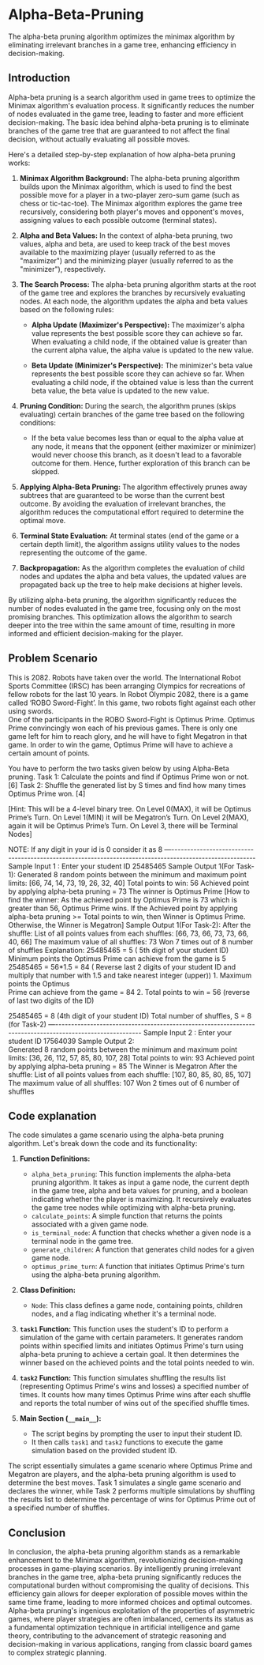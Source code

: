 # Alpha-Beta-Pruning
The alpha-beta pruning algorithm optimizes the minimax algorithm by eliminating irrelevant branches in a game tree, enhancing efficiency in decision-making.

## Introduction
Alpha-beta pruning is a search algorithm used in game trees to optimize the Minimax algorithm's evaluation process. It significantly reduces the number of nodes evaluated in the game tree, leading to faster and more efficient decision-making. The basic idea behind alpha-beta pruning is to eliminate branches of the game tree that are guaranteed to not affect the final decision, without actually evaluating all possible moves.

Here's a detailed step-by-step explanation of how alpha-beta pruning works:

1. **Minimax Algorithm Background:**
   The alpha-beta pruning algorithm builds upon the Minimax algorithm, which is used to find the best possible move for a player in a two-player zero-sum game (such as chess or tic-tac-toe). The Minimax algorithm explores the game tree recursively, considering both player's moves and opponent's moves, assigning values to each possible outcome (terminal states).

2. **Alpha and Beta Values:**
   In the context of alpha-beta pruning, two values, alpha and beta, are used to keep track of the best moves available to the maximizing player (usually referred to as the "maximizer") and the minimizing player (usually referred to as the "minimizer"), respectively.

3. **The Search Process:**
   The alpha-beta pruning algorithm starts at the root of the game tree and explores the branches by recursively evaluating nodes. At each node, the algorithm updates the alpha and beta values based on the following rules:

   - **Alpha Update (Maximizer's Perspective):** The maximizer's alpha value represents the best possible score they can achieve so far. When evaluating a child node, if the obtained value is greater than the current alpha value, the alpha value is updated to the new value.

   - **Beta Update (Minimizer's Perspective):** The minimizer's beta value represents the best possible score they can achieve so far. When evaluating a child node, if the obtained value is less than the current beta value, the beta value is updated to the new value.

4. **Pruning Condition:**
   During the search, the algorithm prunes (skips evaluating) certain branches of the game tree based on the following conditions:

   - If the beta value becomes less than or equal to the alpha value at any node, it means that the opponent (either maximizer or minimizer) would never choose this branch, as it doesn't lead to a favorable outcome for them. Hence, further exploration of this branch can be skipped.

5. **Applying Alpha-Beta Pruning:**
   The algorithm effectively prunes away subtrees that are guaranteed to be worse than the current best outcome. By avoiding the evaluation of irrelevant branches, the algorithm reduces the computational effort required to determine the optimal move.

6. **Terminal State Evaluation:**
   At terminal states (end of the game or a certain depth limit), the algorithm assigns utility values to the nodes representing the outcome of the game.

7. **Backpropagation:**
   As the algorithm completes the evaluation of child nodes and updates the alpha and beta values, the updated values are propagated back up the tree to help make decisions at higher levels.

By utilizing alpha-beta pruning, the algorithm significantly reduces the number of nodes evaluated in the game tree, focusing only on the most promising branches. This optimization allows the algorithm to search deeper into the tree within the same amount of time, resulting in more informed and efficient decision-making for the player.

## Problem Scenario
This is 2082. Robots have taken over the world. The International Robot Sports Committee  (IRSC) has been arranging Olympics for recreations of fellow robots for the last 10 years. In  Robot Olympic 2082, there is a game called ‘ROBO Sword-Fight’. In this game, two robots fight  against each other using swords.  
One of the participants in the ROBO Sword-Fight is Optimus Prime. Optimus Prime convincingly  won each of his previous games. There is only one game left for him to reach glory, and he will  have to fight Megatron in that game. In order to win the game, Optimus Prime will have to  achieve a certain amount of points. 

You have to perform the two tasks given below by using Alpha-Beta pruning. 
Task 1: Calculate the points and find if Optimus Prime won or not. [6] 
Task 2: Shuffle the generated list by S times and find how many times  Optimus Prime won. [4] 

[Hint: This will be a 4-level binary tree. On Level 0(MAX), it will be Optimus Prime’s Turn. On  Level 1(MIN) it will be Megatron’s Turn. On Level 2(MAX), again it will be Optimus Prime’s Turn.  On Level 3, there will be Terminal Nodes] 

NOTE: If any digit in your id is 0 consider it as 8
—--------------------------------------------------------------------------------------------------------Sample Input 1 : 
Enter your student ID 
25485465
Sample Output 1(For Task-1): 
Generated 8 random points between the minimum and maximum point limits:  [66, 74, 14, 73, 19, 26, 32, 40] 
Total points to win: 56 
Achieved point by applying alpha-beta pruning = 73 
The winner is Optimus Prime 
[How to find the winner: As the achieved point by Optimus Prime is 73 which is greater than 56, Optimus Prime wins. If the Achieved point by applying alpha-beta pruning >= Total points to win, then Winner is Optimus Prime. Otherwise, the Winner is Megatron] 
Sample Output 1(For Task-2): 
After the shuffle: 
List of all points values from each shuffles: [66, 73, 66, 73, 73, 66, 40, 66] The maximum value of all shuffles: 73 
Won 7 times out of 8 number of shuffles 
Explanation: 
25485465 = 5 
( 5th digit of your student ID)	Minimum points the Optimus Prime can  achieve from the game is 5
25485465 = 56*1.5 = 84 
( Reverse last 2 digits of your student ID and  multiply that number with 1.5 and take  nearest integer (upper))	1. Maximum points the Optimus  
Prime can achieve from the game  = 84 
2. Total points to win = 56 
(reverse of last two digits of the ID)

25485465 = 8
(4th digit of your student ID)	Total number of shuffles, S = 8 (for Task-2)
—---------------------------------------------------------------------------------------------------------
Sample Input 2 : 
Enter your student ID 
17564039
Sample Output 2:  
Generated 8 random points between the minimum and maximum point limits:  [36, 26, 112, 57, 85, 80, 107, 28] 
Total points to win: 93 
Achieved point by applying alpha-beta pruning = 85 
The Winner is Megatron 
After the shuffle: 
List of all points values from each shuffle: [107, 80, 85, 80, 85, 107] 
The maximum value of all shuffles: 107 
Won 2 times out of 6 number of shuffles 

## Code explanation
The code simulates a game scenario using the alpha-beta pruning algorithm. Let's break down the code and its functionality:

1. **Function Definitions:**
    - `alpha_beta_pruning`: This function implements the alpha-beta pruning algorithm. It takes as input a game node, the current depth in the game tree, alpha and beta values for pruning, and a boolean indicating whether the player is maximizing. It recursively evaluates the game tree nodes while optimizing with alpha-beta pruning.
    - `calculate_points`: A simple function that returns the points associated with a given game node.
    - `is_terminal_node`: A function that checks whether a given node is a terminal node in the game tree.
    - `generate_children`: A function that generates child nodes for a given game node.
    - `optimus_prime_turn`: A function that initiates Optimus Prime's turn using the alpha-beta pruning algorithm.

2. **Class Definition:**
    - `Node`: This class defines a game node, containing points, children nodes, and a flag indicating whether it's a terminal node.

3. **`task1` Function:**
    This function uses the student's ID to perform a simulation of the game with certain parameters. It generates random points within specified limits and initiates Optimus Prime's turn using alpha-beta pruning to achieve a certain goal. It then determines the winner based on the achieved points and the total points needed to win.

4. **`task2` Function:**
    This function simulates shuffling the results list (representing Optimus Prime's wins and losses) a specified number of times. It counts how many times Optimus Prime wins after each shuffle and reports the total number of wins out of the specified shuffle times.

5. **Main Section (`__main__`):**
    - The script begins by prompting the user to input their student ID.
    - It then calls `task1` and `task2` functions to execute the game simulation based on the provided student ID.

The script essentially simulates a game scenario where Optimus Prime and Megatron are players, and the alpha-beta pruning algorithm is used to determine the best moves. Task 1 simulates a single game scenario and declares the winner, while Task 2 performs multiple simulations by shuffling the results list to determine the percentage of wins for Optimus Prime out of a specified number of shuffles.

## Conclusion
In conclusion, the alpha-beta pruning algorithm stands as a remarkable enhancement to the Minimax algorithm, revolutionizing decision-making processes in game-playing scenarios. By intelligently pruning irrelevant branches in the game tree, alpha-beta pruning significantly reduces the computational burden without compromising the quality of decisions. This efficiency gain allows for deeper exploration of possible moves within the same time frame, leading to more informed choices and optimal outcomes. Alpha-beta pruning's ingenious exploitation of the properties of asymmetric games, where player strategies are often imbalanced, cements its status as a fundamental optimization technique in artificial intelligence and game theory, contributing to the advancement of strategic reasoning and decision-making in various applications, ranging from classic board games to complex strategic planning.
